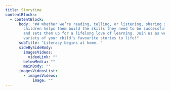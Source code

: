 ```yaml
---
title: Storytime
contentBlocks:
  - contentBlock:
      body: "## Whether we’re reading, telling, or listening, sharing stories with
        children helps them build the skills they need to be successful adults
        and sets them up for a lifelong love of learning. Join us as we bring a
        variety of your child’s favourite stories to life!"
      subTitle: "Literacy begins at home. "
      sideBySideBody:
        imagesVideos:
          videoLink: ""
        belowMedia: ""
        mainBody: ""
      imagesVideosList:
        - imagesVideos:
            image: ""
---
```

